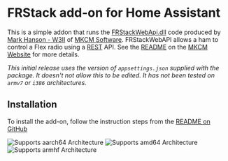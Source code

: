 # FRStack add-on for Home Assistant

This is a simple addon that runs the [FRStackWebApi.dll][API] code produced by
[Mark Hanson - W3II][W3II] of [MKCM Software][MKCM].
FRStackWebAPI allows a ham to control a Flex radio using a [REST][REST] API.
See the [README][API] on the [MKCM Website][MKCM] for more details.

_This initial release uses the version of `appsettings.json` supplied with the package.
It doesn't not allow this to be edited.
It has not been tested on `armv7` or `i386` architectures._

## Installation

To install the add-on, follow the instruction steps from the [README on GitHub][README]

[README]: https://github.com/garethhowell/M5KVK-Ham-Radio-Addons/blob/main/frstack/README.md
[API]: https://www.mkcmsoftware.com/download/FRStackWebApiReadme.html
[W3II]: https://www.qrz.com/db/W3II
[MKCM]: https://www.mkcmsoftware.com
[REST]: https://en.wikipedia.org/wiki/REST

![Supports aarch64 Architecture][aarch64-shield]
![Supports amd64 Architecture][amd64-shield]
![Supports armhf Architecture][armhf-shield]

[//]: # "![Supports armv7 Architecture][armv7-shield]"
[//]: # "![Supports i386 Architecture][i386-shield]"
[aarch64-shield]: https://img.shields.io/badge/aarch64-yes-green.svg
[amd64-shield]: https://img.shields.io/badge/amd64-yes-green.svg
[armhf-shield]: https://img.shields.io/badge/armhf-yes-green.svg
[armv7-shield]: https://img.shields.io/badge/armv7-yes-green.svg
[i386-shield]: https://img.shields.io/badge/i386-yes-green.svg
